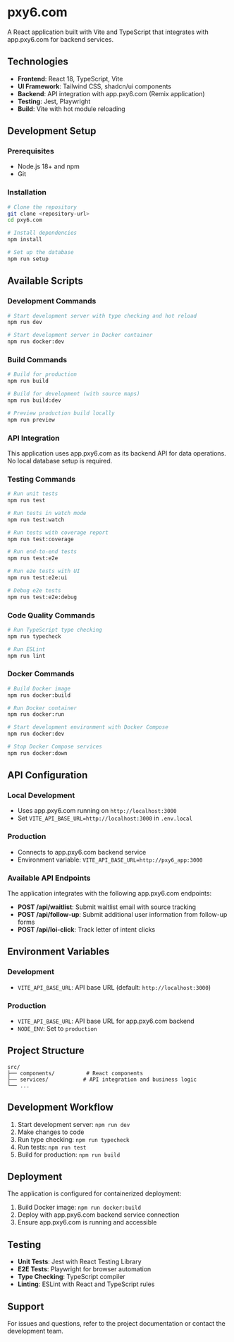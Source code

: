 # pxy6.com

A React application built with Vite and TypeScript that integrates with app.pxy6.com for backend services.

## Technologies

- **Frontend**: React 18, TypeScript, Vite
- **UI Framework**: Tailwind CSS, shadcn/ui components
- **Backend**: API integration with app.pxy6.com (Remix application)
- **Testing**: Jest, Playwright
- **Build**: Vite with hot module reloading

## Development Setup

### Prerequisites

- Node.js 18+ and npm
- Git

### Installation

```bash
# Clone the repository
git clone <repository-url>
cd pxy6.com

# Install dependencies
npm install

# Set up the database
npm run setup
```

## Available Scripts

### Development Commands

```bash
# Start development server with type checking and hot reload
npm run dev

# Start development server in Docker container
npm run docker:dev
```

### Build Commands

```bash
# Build for production
npm run build

# Build for development (with source maps)
npm run build:dev

# Preview production build locally
npm run preview
```

### API Integration

This application uses app.pxy6.com as its backend API for data operations. No local database setup is required.

### Testing Commands

```bash
# Run unit tests
npm run test

# Run tests in watch mode
npm run test:watch

# Run tests with coverage report
npm run test:coverage

# Run end-to-end tests
npm run test:e2e

# Run e2e tests with UI
npm run test:e2e:ui

# Debug e2e tests
npm run test:e2e:debug
```

### Code Quality Commands

```bash
# Run TypeScript type checking
npm run typecheck

# Run ESLint
npm run lint
```

### Docker Commands

```bash
# Build Docker image
npm run docker:build

# Run Docker container
npm run docker:run

# Start development environment with Docker Compose
npm run docker:dev

# Stop Docker Compose services
npm run docker:down
```

## API Configuration

### Local Development
- Uses app.pxy6.com running on `http://localhost:3000`
- Set `VITE_API_BASE_URL=http://localhost:3000` in `.env.local`

### Production
- Connects to app.pxy6.com backend service
- Environment variable: `VITE_API_BASE_URL=http://pxy6_app:3000`

### Available API Endpoints

The application integrates with the following app.pxy6.com endpoints:

- **POST /api/waitlist**: Submit waitlist email with source tracking
- **POST /api/follow-up**: Submit additional user information from follow-up forms
- **POST /api/loi-click**: Track letter of intent clicks

## Environment Variables

### Development
- `VITE_API_BASE_URL`: API base URL (default: `http://localhost:3000`)

### Production
- `VITE_API_BASE_URL`: API base URL for app.pxy6.com backend
- `NODE_ENV`: Set to `production`

## Project Structure

```
src/
├── components/          # React components
├── services/           # API integration and business logic
└── ...
```

## Development Workflow

1. Start development server: `npm run dev`
2. Make changes to code
3. Run type checking: `npm run typecheck`
4. Run tests: `npm run test`
5. Build for production: `npm run build`

## Deployment

The application is configured for containerized deployment:

1. Build Docker image: `npm run docker:build`
2. Deploy with app.pxy6.com backend service connection
3. Ensure app.pxy6.com is running and accessible

## Testing

- **Unit Tests**: Jest with React Testing Library
- **E2E Tests**: Playwright for browser automation
- **Type Checking**: TypeScript compiler
- **Linting**: ESLint with React and TypeScript rules

## Support

For issues and questions, refer to the project documentation or contact the development team.